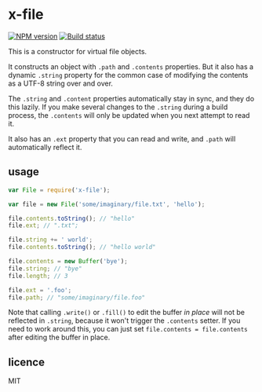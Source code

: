 # x-file

[![NPM version](https://badge.fury.io/js/x-file.png)](https://npmjs.org/package/x-file)
[![Build status](https://travis-ci.org/callumlocke/x-file.svg)](https://travis-ci.org/callumlocke/x-file)

This is a constructor for virtual file objects.

It constructs an object with `.path` and `.contents` properties. But it also has a dynamic `.string` property for the common case of modifying the contents as a UTF-8 string over and over.

The `.string` and `.content` properties automatically stay in sync, and they do this lazily. If you make several changes to the `.string` during a build process, the `.contents` will only be updated when you next attempt to read it.

It also has an `.ext` property that you can read and write, and `.path` will automatically reflect it.


## usage

```js
var File = require('x-file');

var file = new File('some/imaginary/file.txt', 'hello');

file.contents.toString(); // "hello"
file.ext; // ".txt";

file.string += ' world';
file.contents.toString(); // "hello world"

file.contents = new Buffer('bye');
file.string; // "bye"
file.length; // 3

file.ext = '.foo';
file.path; // "some/imaginary/file.foo"
```

Note that calling `.write()` or `.fill()` to edit the buffer *in place* will not be reflected in `.string`, because it won't trigger the `.contents` setter. If you need to work around this, you can just set `file.contents = file.contents` after editing the buffer in place.


## licence

MIT
